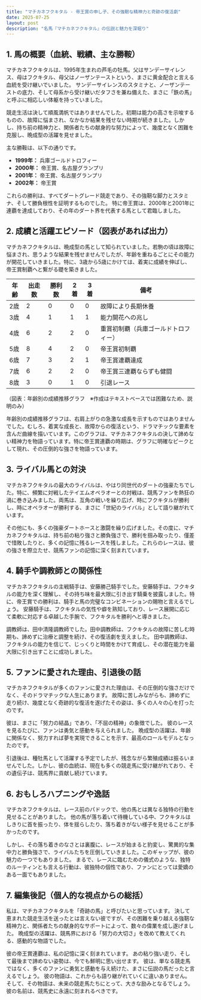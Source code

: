```yaml
---
title: "マチカネフクキタル - 帝王賞の申し子、その強靭な精神力と奇跡の復活劇"
date: 2025-07-25
layout: post
description: "名馬『マチカネフクキタル』の伝説と魅力を深堀り"
---
```


## 1. 馬の概要（血統、戦績、主な勝鞍）

マチカネフクキタルは、1995年生まれの芦毛の牡馬。父はサンデーサイレンス、母はフクキタル、母父はノーザンテーストという、まさに黄金配合と言える血統を受け継いでいました。  サンデーサイレンスのスタミナと、ノーザンテーストの底力、そして母系から受け継いだタフさを兼ね備えた、まさに「鉄の馬」と呼ぶに相応しい体躯を持っていました。

競走生活は決して順風満帆ではありませんでした。初期は能力の高さを示唆するものの、故障に悩まされ、なかなか結果を残せない時期が続きました。しかし、持ち前の精神力と、関係者たちの献身的な努力によって、幾度となく困難を克服し、晩成型の活躍を見せました。

主な勝鞍は、以下の通りです。

* **1999年：**  兵庫ゴールドトロフィー
* **2000年：**  帝王賞、名古屋グランプリ
* **2001年：**  帝王賞、名古屋グランプリ
* **2002年：**  帝王賞


これらの勝利は、すべてダートグレード競走であり、その強靭な脚力とスタミナ、そして勝負根性を証明するものでした。  特に帝王賞は、2000年と2001年に連覇を達成しており、その年のダート界を代表する馬として君臨しました。


## 2. 成績と活躍エピソード（図表があれば出力）

マチカネフクキタルは、晩成型の馬として知られていました。若駒の頃は故障に悩まされ、思うような結果を残せませんでしたが、年齢を重ねるごとにその能力が開花していきました。特に、3歳から5歳にかけては、着実に成績を伸ばし、帝王賞制覇へと繋がる礎を築きました。

| 年齢 | 出走数 | 勝利数 | 2着 | 3着 | 備考 |
|---|---|---|---|---|---|
| 2歳 | 2 | 0 | 0 | 0 | 故障により長期休養 |
| 3歳 | 4 | 1 | 1 | 1 | 能力開花への兆し |
| 4歳 | 6 | 2 | 2 | 0 | 重賞初制覇（兵庫ゴールドトロフィー） |
| 5歳 | 8 | 4 | 2 | 0 | 帝王賞初制覇 |
| 6歳 | 7 | 3 | 2 | 1 | 帝王賞連覇達成 |
| 7歳 | 6 | 2 | 2 | 0 | 帝王賞三連覇ならずも健闘 |
| 8歳 | 3 | 0 | 1 | 0 | 引退レース |


（図表：年齢別の成績推移グラフ　※作成はテキストベースでは困難なため、説明のみ）

年齢別の成績推移グラフは、右肩上がりの急激な成長を示すものではありませんでした。むしろ、着実な成長と、故障からの復活という、ドラマチックな要素を含んだ曲線を描いています。このグラフは、マチカネフクキタルの決して諦めない精神力を物語っています。特に帝王賞連覇の時期は、グラフに明確なピークとして現れ、その圧倒的な強さを物語っています。


## 3. ライバル馬との対決

マチカネフクキタルの最大のライバルは、やはり同世代のダートの強豪たちでした。特に、頻繁に対戦したテイエムオペラオーとの対戦は、競馬ファンを熱狂の渦に巻き込みました。両馬は、互角の戦いを繰り広げ、時にフクキタルが勝利し、時にオペラオーが勝利する、まさに「世紀のライバル」として語り継がれています。

その他にも、多くの強豪ダートホースと激闘を繰り広げました。その度に、マチカネフクキタルは、持ち前の粘り強さと勝負強さで、勝利を掴み取ったり、僅差で惜敗したりと、多くの記憶に残るレースを残しました。これらのレースは、彼の強さを際立たせ、競馬ファンの記憶に深く刻まれています。


## 4. 騎手や調教師との関係性

マチカネフクキタルの主戦騎手は、安藤勝己騎手でした。安藤騎手は、フクキタルの能力を深く理解し、その持ち味を最大限に引き出す騎乗を披露しました。特に、帝王賞での勝利は、騎手と馬の完璧なコンビネーションの賜物と言えるでしょう。  安藤騎手は、フクキタルの気性や癖を熟知しており、レース展開に応じて柔軟に対応する卓越した手腕で、フクキタルを勝利へと導きました。

調教師は、田中清隆調教師でした。田中調教師は、フクキタルの故障に苦しむ時期も、諦めずに治療と調整を続け、その復活劇を支えました。  田中調教師は、フクキタルの能力を信じて、じっくりと時間をかけて育成し、その潜在能力を最大限に引き出すことに成功しました。


## 5. ファンに愛された理由、引退後の話

マチカネフクキタルが多くのファンに愛された理由は、その圧倒的な強さだけでなく、そのドラマチックな人生にあります。  故障に苦しみながらも、諦めずに走り続け、幾度となく奇跡的な復活を遂げたその姿は、多くの人々の心を打ったのです。

彼は、まさに「努力の結晶」であり、「不屈の精神」の象徴でした。  彼のレースを見るたびに、ファンは勇気と感動を与えられました。  晩成型の活躍は、年齢に関係なく、努力すれば夢を実現できることを示す、最高のロールモデルとなったのです。

引退後は、種牡馬として活躍する予定でしたが、残念ながら繁殖成績は振るいませんでした。しかし、彼の血統は、現在も多くの競走馬に受け継がれており、その遺伝子は、競馬界に貢献し続けています。


## 6. おもしろハプニングや逸話

マチカネフクキタルは、レース前のパドックで、他の馬とは異なる独特の行動を見せることがありました。  他の馬が落ち着いて待機している中、フクキタルはしきりに首を振ったり、体を揺らしたり、落ち着きがない様子を見せることが多かったのです。

しかし、その落ち着きのなさとは裏腹に、レースが始まると豹変し、驚異的な集中力と勝負強さで、ライバルたちを圧倒していきました。このギャップが、彼の魅力の一つでもありました。  まるで、レースに臨むための儀式のような、独特のルーティンとも言える行動は、彼独特の個性であり、ファンにとっては愛嬌のある一面でもありました。


## 7. 編集後記（個人的な視点からの総括）

私は、マチカネフクキタルを「奇跡の馬」と呼びたいと思っています。  決して恵まれた競走生活を送ったとは言えない彼ですが、その困難を乗り越える強靭な精神力と、関係者たちの献身的なサポートによって、数々の偉業を成し遂げました。  晩成型の活躍は、競馬界における「努力の大切さ」を改めて教えてくれる、感動的な物語でした。

彼の帝王賞連覇は、私の記憶に深く刻まれています。  あの粘り強い走り、そして最後まで諦めない姿勢は、今でも鮮明に思い出せます。  彼は、単なる競走馬ではなく、多くのファンに勇気と感動を与え続けた、まさに伝説の馬だったと言えるでしょう。  彼の物語は、これからも語り継がれていくに違いありません。そして、その物語は、未来の競走馬たちにとって、大きな励みとなるでしょう。  彼の名前は、競馬史に永遠に刻まれるべきです。
